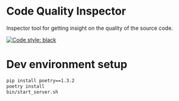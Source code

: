 
# Code Quality Inspector
Inspector tool for getting insight on the quality of the source code.

<a href="https://github.com/psf/black"><img alt="Code style: black" src="https://img.shields.io/badge/code%20style-black-000000.svg"></a>

# Dev environment setup
```bash
pip install poetry==1.3.2
poetry install
bin/start_server.sh
```
